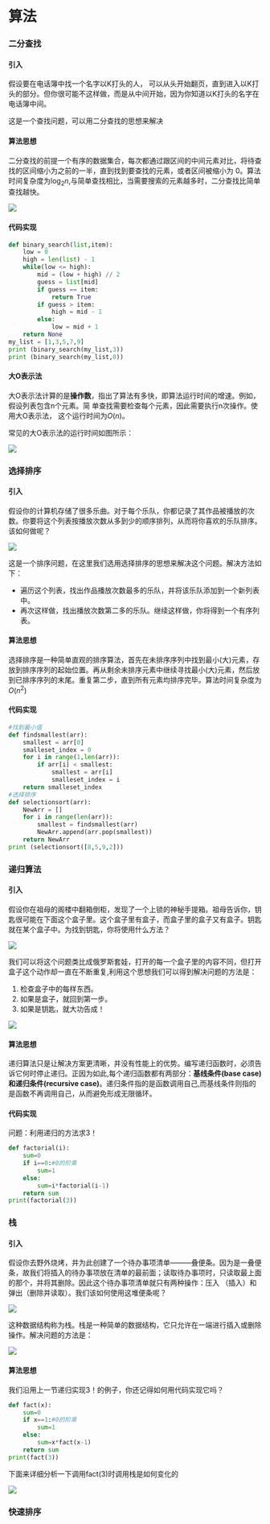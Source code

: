 # 算法

### 二分查找

#### 引入

假设要在电话簿中找一个名字以K打头的人， 可以从头开始翻页，直到进入以K打头的部分。但你很可能不这样做，而是从中间开始，因为你知道以K打头的名字在电话簿中间。

这是一个查找问题，可以用二分查找的思想来解决

#### 算法思想

二分查找的前提一个有序的数据集合，每次都通过跟区间的中间元素对比，将待查找的区间缩小为之前的一半，直到找到要查找的元素，或者区间被缩小为 0。算法时间复杂度为$\log_2n$,与简单查找相比，当需要搜索的元素越多时，二分查找比简单查找越快。

![](https://pic.imgdb.cn/item/66fd2d61f21886ccc0098577.png#pic_center)

#### 代码实现

```python
def binary_search(list,item):
    low = 0 
    high = len(list) - 1
    while(low <= high):
        mid = (low + high) // 2
        guess = list[mid]
        if guess == item: 
            return True
        if guess > item:
            high = mid - 1
        else:
            low = mid + 1
    return None
my_list = [1,3,5,7,9]
print (binary_search(my_list,3))
print (binary_search(my_list,0))
```

#### 大O表示法

大O表示法计算的是**操作数**，指出了算法有多快，即算法运行时间的增速。例如，假设列表包含n个元素。简 单查找需要检查每个元素，因此需要执行n次操作。使用大O表示法， 这个运行时间为$O(n)$。

常见的大O表示法的运行时间如图所示：

![](https://pic.imgdb.cn/item/66fd2d81f21886ccc009a1d3.png#pic_center)

### 选择排序

#### 引入

假设你的计算机存储了很多乐曲。对于每个乐队，你都记录了其作品被播放的次数。你要将这个列表按播放次数从多到少的顺序排列，从而将你喜欢的乐队排序。该如何做呢？

![](https://pic.imgdb.cn/item/66fd2d8ff21886ccc009aff1.png#pic_center)

这是一个排序问题，在这里我们选用选择排序的思想来解决这个问题。解决方法如下：

- 遍历这个列表，找出作品播放次数最多的乐队，并将该乐队添加到一个新列表中。
- 再次这样做，找出播放次数第二多的乐队。继续这样做，你将得到一个有序列表。

#### 算法思想

选择排序是一种简单直观的排序算法，首先在未排序序列中找到最小(大)元素，存放到排序序列的起始位置。再从剩余未排序元素中继续寻找最小(大)元素，然后放到已排序序列的末尾。重复第二步，直到所有元素均排序完毕。算法时间复杂度为$O(n^2)$

#### 代码实现

```python
#找到最小值
def findsmallest(arr):
    smallest = arr[0]
    smalleset_index = 0
    for i in range(1,len(arr)):
        if arr[i] < smallest:
            smallest = arr[i]
            smalleset_index = i
    return smalleset_index
#选择排序
def selectionsort(arr):
    NewArr = []
    for i in range(len(arr)):
        smallest = findsmallest(arr)
        NewArr.append(arr.pop(smallest))
    return NewArr
print (selectionsort([8,5,9,2]))
```

### 递归算法

#### 引入

假设你在祖母的阁楼中翻箱倒柜，发现了一个上锁的神秘手提箱。祖母告诉你，钥匙很可能在下面这个盒子里。这个盒子里有盒子，而盒子里的盒子又有盒子。钥匙就在某个盒子中。为找到钥匙，你将使用什么方法？

![](https://pic.imgdb.cn/item/66fd2da6f21886ccc009c592.png#pic_center)

我们可以将这个问题类比成俄罗斯套娃，打开的每一个盒子里的内容不同，但打开盒子这个动作却一直在不断重复,利用这个思想我们可以得到解决问题的方法是：

1. 检查盒子中的每样东西。
2. 如果是盒子，就回到第一步。
3. 如果是钥匙，就大功告成！

![](https://pic.imgdb.cn/item/66fd2e16f21886ccc00a36e8.png#pic_center)

#### 算法思想

递归算法只是让解决方案更清晰，并没有性能上的优势。编写递归函数时，必须告诉它何时停止递归。正因为如此,每个递归函数都有两部分：**基线条件(base case)**和**递归条件(recursive case)**。递归条件指的是函数调用自己,而基线条件则指的是函数不再调用自己，从而避免形成无限循环。

#### 代码实现

问题：利用递归的方法求3！

```python
def factorial(i):
    sum=0 
    if i==0:#0的阶乘
        sum=1 
    else:
        sum=i*factorial(i-1)
    return sum
print(factorial(3))
```

### 栈

#### 引入

假设你去野外烧烤，并为此创建了一个待办事项清单———叠便条。因为是一叠便条，故我们将插入的待办事项放在清单的最前面；读取待办事项时，只读取最上面的那个，并将其删除。因此这个待办事项清单就只有两种操作：压入 （插入）和弹出（删除并读取）。我们该如何使用这堆便条呢？

![](https://pic.imgdb.cn/item/66fd2db7f21886ccc009d968.png#pic_center)

这种数据结构称为栈。栈是一种简单的数据结构，它只允许在一端进行插入或删除操作。解决问题的方法是：

![](https://pic.imgdb.cn/item/66fd2de5f21886ccc00a01c2.png#pic_center)

#### 算法思想

我们沿用上一节递归实现3！的例子，你还记得如何用代码实现它吗？

```python
def fact(x):
    sum=0 
    if x==1:#0的阶乘
        sum=1 
    else:
        sum=x*fact(x-1)
    return sum
print(fact(3))
```

下面来详细分析一下调用fact(3)时调用栈是如何变化的

![](https://pic.imgdb.cn/item/66fd2dcff21886ccc009ee26.png#pic_center)

### 快速排序













